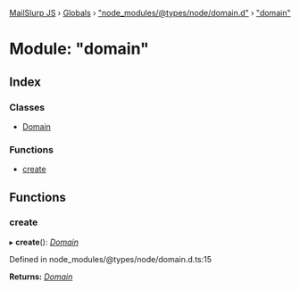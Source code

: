 [MailSlurp JS](../README.md) › [Globals](../globals.md) › ["node_modules/@types/node/domain.d"](_node_modules__types_node_domain_d_.md) › ["domain"](_node_modules__types_node_domain_d_._domain_.md)

# Module: "domain"

## Index

### Classes

* [Domain](../classes/_node_modules__types_node_domain_d_._domain_.domain.md)

### Functions

* [create](_node_modules__types_node_domain_d_._domain_.md#create)

## Functions

###  create

▸ **create**(): *[Domain](../classes/_node_modules__types_node_domain_d_._domain_.domain.md)*

Defined in node_modules/@types/node/domain.d.ts:15

**Returns:** *[Domain](../classes/_node_modules__types_node_domain_d_._domain_.domain.md)*
